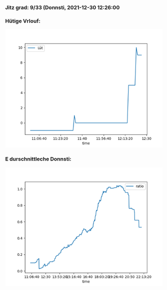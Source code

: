 ### Jitz grad: 9/33 (Donnsti, 2021-12-30 12:26:00

### Hütige Vrlouf:
![Graph](Today.png)

### E durschnittleche Donnsti:
![Graph](Donnsti.png)